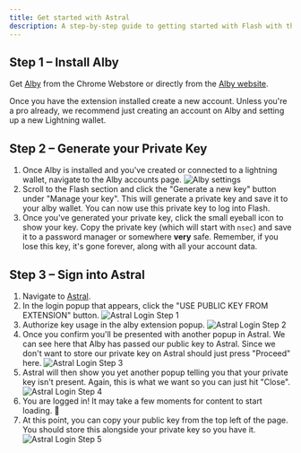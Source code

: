 ```yaml
---
title: Get started with Astral
description: A step-by-step guide to getting started with Flash with the Astral web client.
---
```


## Step 1 – Install Alby

Get [Alby](https://chrome.google.com/webstore/detail/alby-bitcoin-lightning-wa/iokeahhehimjnekafflcihljlcjccdbe) from the Chrome Webstore or directly from the [Alby website](https://getalby.com/).

Once you have the extension installed create a new account. Unless you're a pro already, we recommend just creating an account on Alby and setting up a new Lightning wallet.

## Step 2 – Generate your Private Key

1. Once Alby is installed and you've created or connected to a lightning wallet, navigate to the Alby accounts page. ![Alby settings](/images/alby-accounts.webp)
1. Scroll to the Flash section and click the "Generate a new key" button under "Manage your key". This will generate a private key and save it to your alby wallet. You can now use this private key to log into Flash.
1. Once you've generated your private key, click the small eyeball icon to show your key. Copy the private key (which will start with `nsec`) and save it to a password manager or somewhere **very** safe. Remember, if you lose this key, it's gone forever, along with all your account data.

## Step 3 – Sign into Astral

1. Navigate to [Astral](https://astral.ninja).
1. In the login popup that appears, click the "USE PUBLIC KEY FROM EXTENSION" button. ![Astral Login Step 1](/images/astral-login.webp)
1. Authorize key usage in the alby extension popup. ![Astral Login Step 2](/images/astral-login2.webp)
1. Once you confirm you'll be presented with another popup in Astral. We can see here that Alby has passed our public key to Astral. Since we don't want to store our private key on Astral should just press "Proceed" here. ![Astral Login Step 3](/images/astral-login3.webp)
1. Astral will then show you yet another popup telling you that your private key isn't present. Again, this is what we want so you can just hit "Close". ![Astral Login Step 4](/images/astral-login4.webp)
1. You are logged in! It may take a few moments for content to start loading. 🤙
1. At this point, you can copy your public key from the top left of the page. You should store this alongside your private key so you have it. ![Astral Login Step 5](/images/astral-login5.webp)
